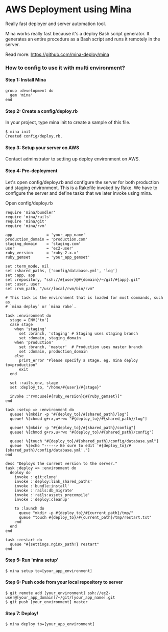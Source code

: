 # AWS Deployment using Mina

Really fast deployer and server automation tool.

Mina works really fast because it's a deploy Bash script generator. It generates an entire procedure as a Bash script and runs it remotely in the server.

Read more: https://github.com/mina-deploy/mina

### How to config to use it with multi environment?

#### Step 1: Install Mina

```
group :development do
  gem 'mina'
end
```

#### Step 2: Create a config/deploy.rb

In your project, type mina init to create a sample of this file.

```
$ mina init
Created config/deploy.rb.
```

#### Step 3: Setup your server on AWS

Contact adminstrator to setting up deploy environment on AWS.

#### Step 4: Pre-deployment

Let's open config/deploy.rb and configure the server for both production and staging environment. This is a Rakefile invoked by Rake. We have to configure the server and define tasks that we later invoke using mina.

Open config/deploy.rb

```
require 'mina/bundler'
require 'mina/rails'
require 'mina/git'
require 'mina/rvm'

app               = 'your_app_name'
production_domain = 'production.com'
staging_domain    = 'staging.com'
user              = 'ec2-user'
ruby_version      = 'ruby-2.x.x'
ruby_gemset       = 'your_app_gemset'

set :term_mode, nil
set :shared_paths, ['config/database.yml', 'log']
set :app, app
set :repository, "ssh://#{user}@#{domain}/~/git/#{app}.git"
set :user, user
set :rvm_path, "/usr/local/rvm/bin/rvm"

# This task is the environment that is loaded for most commands, such as
# `mina deploy` or `mina rake`.

task :environment do
  stage = ENV['to']
  case stage
    when 'staging'
      set :branch, 'staging' # Staging uses staging branch
      set :domain, staging_domain
    when 'production'
      set :branch, 'master'  # Production uses master branch
      set :domain, production_domain
    else
      print_error "Please specify a stage. eg. mina deploy to=production"
      exit
  end

  set :rails_env, stage
  set :deploy_to, "/home/#{user}/#{stage}"

  invoke :"rvm:use[#{ruby_version}@#{ruby_gemset}]"
end

task :setup => :environment do
  queue! %[mkdir -p "#{deploy_to}/#{shared_path}/log"]
  queue! %[chmod g+rx,u+rwx "#{deploy_to}/#{shared_path}/log"]

  queue! %[mkdir -p "#{deploy_to}/#{shared_path}/config"]
  queue! %[chmod g+rx,u+rwx "#{deploy_to}/#{shared_path}/config"]

  queue! %[touch "#{deploy_to}/#{shared_path}/config/database.yml"]
  queue  %[echo "-----> Be sure to edit '#{deploy_to}/#{shared_path}/config/database.yml'."]
end

desc "Deploys the current version to the server."
task :deploy => :environment do
  deploy do
    invoke :'git:clone'
    invoke :'deploy:link_shared_paths'
    invoke :'bundle:install'
    invoke :'rails:db_migrate'
    invoke :'rails:assets_precompile'
    invoke :'deploy:cleanup'

    to :launch do
      queue "mkdir -p #{deploy_to}/#{current_path}/tmp/"
      queue "touch #{deploy_to}/#{current_path}/tmp/restart.txt"
    end
  end
end

task :restart do
  queue "#{settings.nginx_path!} restart"
end
```

#### Step 5: Run 'mina setup'

```
$ mina setup to=[your_app_environment]
```

#### Step 6: Push code from your local repository to server

```
$ git remote add [your_environment] ssh://ec2-user@[your_app_domain]/~/git/[your_app_name].git
$ git push [your_environment] master
```

#### Step 7: Deploy!

```
$ mina deploy to=[your_app_environment]
```